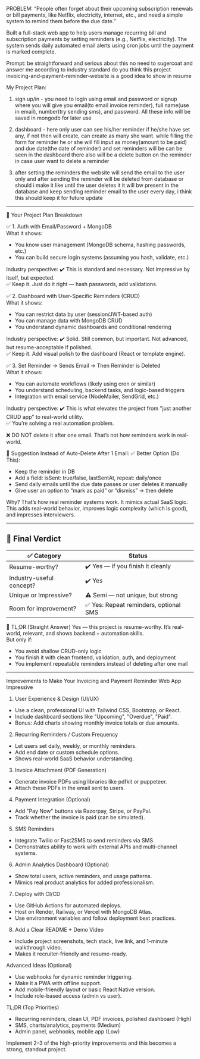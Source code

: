 PROBLEM: “People often forget about their upcoming subscription renewals or bill payments, like Netflix, electricity, internet, etc., and need a simple system to remind them before the due date.”

Built a full-stack web app to help users manage recurring bill and subscription payments by setting reminders (e.g., Netflix, electricity). The system sends daily automated email alerts using cron jobs until the payment is marked complete.

Prompt:
be straightforward and serious about this no need to sugercoat and answer me
according to industry standard do you think this project invoicing-and-payment-reminder-website is a good idea to show in resume

My Project Plan:

1. sign up/in - you need to login using email and password or signup where you will give you email(to email invoice reminder), full name(use in email), number(try sending sms), and password. All these info will be saved in mongodb for later use

2. dashboard - here only user can see his/her reminder if he/she have set any, if not then will create, can create as many she want. while filling the form for reminder he or she will fill input as money(amount to be paid) and due date(the date of reminder) and set reminders will be can be seen in the dashboard there also will be a delete button on the reminder in case user want to delete a reminder

3. after setting the reminders the website will send the email to the user only and after sending the reminder will be deleted from database or should i make it like until the user deletes it it will bw present in the database and keep sending reminder email to the user every day, i think this should keep it for future update

---


🧠 Your Project Plan Breakdown

✅ 1. Auth with Email/Password + MongoDB  
What it shows:

- You know user management (MongoDB schema, hashing passwords, etc.)
- You can build secure login systems (assuming you hash, validate, etc.)

Industry perspective:
✔️ This is standard and necessary. Not impressive by itself, but expected.  
✅ Keep it. Just do it right — hash passwords, add validations.

✅ 2. Dashboard with User-Specific Reminders (CRUD)  
What it shows:

- You can restrict data by user (session/JWT-based auth)
- You can manage data with MongoDB CRUD
- You understand dynamic dashboards and conditional rendering

Industry perspective:
✔️ Solid. Still common, but important. Not advanced, but resume-acceptable if polished.  
✅ Keep it. Add visual polish to the dashboard (React or template engine).

✅ 3. Set Reminder → Sends Email → Then Reminder is Deleted  
What it shows:

- You can automate workflows (likely using cron or similar)
- You understand scheduling, backend tasks, and logic-based triggers
- Integration with email service (NodeMailer, SendGrid, etc.)

Industry perspective:
✔️ This is what elevates the project from "just another CRUD app" to real-world utility.  
✅ You’re solving a real automation problem.

❌ DO NOT delete it after one email. That’s not how reminders work in real-world.

🔄 Suggestion Instead of Auto-Delete After 1 Email:
✅ Better Option (Do This):

- Keep the reminder in DB
- Add a field: isSent: true/false, lastSentAt, repeat: daily/once
- Send daily emails until the due date passes or user deletes it manually
- Give user an option to “mark as paid” or “dismiss” → then delete

Why?
That’s how real reminder systems work. It mimics actual SaaS logic.  
This adds real-world behavior, improves logic complexity (which is good), and impresses interviewers.

---

## 🚀 Final Verdict

| ✅ Category              | Status                                 |
| ------------------------ | -------------------------------------- |
| Resume-worthy?           | ✔️ Yes — if you finish it cleanly      |
| Industry-useful concept? | ✔️ Yes                                 |
| Unique or Impressive?    | ⚠️ Semi — not unique, but strong       |
| Room for improvement?    | ✅ Yes: Repeat reminders, optional SMS |

📌 TL;DR (Straight Answer)
Yes — this project is resume-worthy. It’s real-world, relevant, and shows backend + automation skills.  
But only if:

- You avoid shallow CRUD-only logic
- You finish it with clean frontend, validation, auth, and deployment
- You implement repeatable reminders instead of deleting after one mail

-----------------------------------------------------------------------------

Improvements to Make Your Invoicing and Payment Reminder Web App Impressive

1. User Experience & Design (UI/UX)

- Use a clean, professional UI with Tailwind CSS, Bootstrap, or React.
- Include dashboard sections like "Upcoming", "Overdue", "Paid".
- Bonus: Add charts showing monthly invoice totals or due amounts.

2. Recurring Reminders / Custom Frequency

- Let users set daily, weekly, or monthly reminders.
- Add end date or custom schedule options.
- Shows real-world SaaS behavior understanding.

3. Invoice Attachment (PDF Generation)

- Generate invoice PDFs using libraries like pdfkit or puppeteer.
- Attach these PDFs in the email sent to users.

4. Payment Integration (Optional)

- Add "Pay Now" buttons via Razorpay, Stripe, or PayPal.
- Track whether the invoice is paid (can be simulated).

5. SMS Reminders

- Integrate Twilio or Fast2SMS to send reminders via SMS.
- Demonstrates ability to work with external APIs and multi-channel systems.

6. Admin Analytics Dashboard (Optional)

- Show total users, active reminders, and usage patterns.
- Mimics real product analytics for added professionalism.

7. Deploy with CI/CD

- Use GitHub Actions for automated deploys.
- Host on Render, Railway, or Vercel with MongoDB Atlas.
- Use environment variables and follow deployment best practices.

8. Add a Clear README + Demo Video

- Include project screenshots, tech stack, live link, and 1-minute walkthrough video.
- Makes it recruiter-friendly and resume-ready.

Advanced Ideas (Optional)

- Use webhooks for dynamic reminder triggering.
- Make it a PWA with offline support.
- Add mobile-friendly layout or basic React Native version.
- Include role-based access (admin vs user).

TL;DR (Top Priorities)

- Recurring reminders, clean UI, PDF invoices, polished dashboard (High)
- SMS, charts/analytics, payments (Medium)
- Admin panel, webhooks, mobile app (Low)

Implement 2–3 of the high-priority improvements and this becomes a strong, standout project.
